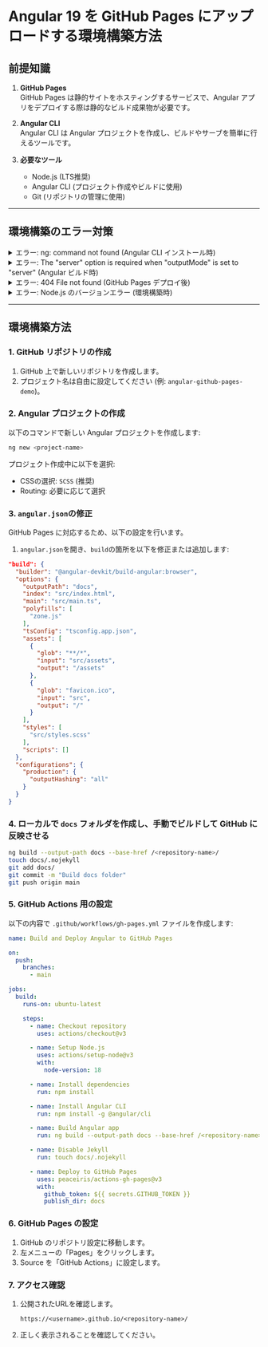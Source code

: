 # Angular 19 を GitHub Pages にアップロードする環境構築方法

## 前提知識
1. **GitHub Pages**  
   GitHub Pages は静的サイトをホスティングするサービスで、Angular アプリをデプロイする際は静的なビルド成果物が必要です。

2. **Angular CLI**  
   Angular CLI は Angular プロジェクトを作成し、ビルドやサーブを簡単に行えるツールです。

3. **必要なツール**  
   - Node.js (LTS推奨)
   - Angular CLI (プロジェクト作成やビルドに使用)
   - Git (リポジトリの管理に使用)

---

## 環境構築のエラー対策

<details>
<summary>エラー: ng: command not found (Angular CLI インストール時)</summary>

### **状況**  
Angular CLI がインストールされていない場合に発生します。

### **解決方法**
以下のコマンドで Angular CLI をグローバルインストールしてください:
```bash
npm install -g @angular/cli
```
</details>

<details>
<summary>エラー: The "server" option is required when "outputMode" is set to "server" (Angular ビルド時)</summary>

### **状況**  
Angular プロジェクトが SSR (サーバーサイドレンダリング) 設定になっている場合に発生します。

### **解決方法**
1. `angular.json`を開き、`"builder": "@angular-devkit/build-angular:browser"`に変更してください。
2. `"main": "src/main.ts"`を正しく指定してください。
</details>

<details>
<summary>エラー: 404 File not found (GitHub Pages デプロイ後)</summary>

### **状況**  
`index.html`が正しい場所に配置されていない場合に発生します。

### **解決方法**
1. ビルドコマンドを以下のように実行してください:
   ```bash
   ng build --output-path docs --base-href /<repository-name>/
   ```
2. `docs`フォルダ直下に`index.html`が生成されていることを確認してください。
</details>

<details>
<summary>エラー: Node.js のバージョンエラー (環境構築時)</summary>

### **状況**  
Node.js のバージョンが適切でない場合に発生します。

### **解決方法**
Node.js のバージョンを LTS に設定してください。以下のコマンドで適切なバージョンをインストールできます:
```bash
nvm install 18
nvm use 18
```
</details>

---

## 環境構築方法

### 1. GitHub リポジトリの作成
1. GitHub 上で新しいリポジトリを作成します。
2. プロジェクト名は自由に設定してください (例: `angular-github-pages-demo`)。

### 2. Angular プロジェクトの作成
以下のコマンドで新しい Angular プロジェクトを作成します:
```bash
ng new <project-name>
```
プロジェクト作成中に以下を選択:
- CSSの選択: `SCSS` (推奨)
- Routing: 必要に応じて選択

### 3. `angular.json`の修正
GitHub Pages に対応するため、以下の設定を行います。

1. `angular.json`を開き、`build`の箇所を以下を修正または追加します:

```json
"build": {
  "builder": "@angular-devkit/build-angular:browser",
  "options": {
    "outputPath": "docs",
    "index": "src/index.html",
    "main": "src/main.ts",
    "polyfills": [
      "zone.js"
    ],
    "tsConfig": "tsconfig.app.json",
    "assets": [
      {
        "glob": "**/*",
        "input": "src/assets",
        "output": "/assets"
      },
      {
        "glob": "favicon.ico",
        "input": "src",
        "output": "/"
      }
    ],
    "styles": [
      "src/styles.scss"
    ],
    "scripts": []
  },
  "configurations": {
    "production": {
      "outputHashing": "all"
    }
  }
}
```

### 4. ローカルで `docs` フォルダを作成し、手動でビルドして GitHub に反映させる
```bash
ng build --output-path docs --base-href /<repository-name>/
touch docs/.nojekyll
git add docs/
git commit -m "Build docs folder"
git push origin main
```

### 5. GitHub Actions 用の設定
以下の内容で `.github/workflows/gh-pages.yml` ファイルを作成します:

```yaml
name: Build and Deploy Angular to GitHub Pages

on:
  push:
    branches:
      - main

jobs:
  build:
    runs-on: ubuntu-latest

    steps:
      - name: Checkout repository
        uses: actions/checkout@v3

      - name: Setup Node.js
        uses: actions/setup-node@v3
        with:
          node-version: 18

      - name: Install dependencies
        run: npm install

      - name: Install Angular CLI
        run: npm install -g @angular/cli

      - name: Build Angular app
        run: ng build --output-path docs --base-href /<repository-name>/

      - name: Disable Jekyll
        run: touch docs/.nojekyll

      - name: Deploy to GitHub Pages
        uses: peaceiris/actions-gh-pages@v3
        with:
          github_token: ${{ secrets.GITHUB_TOKEN }}
          publish_dir: docs
```

### 6. GitHub Pages の設定
1. GitHub のリポジトリ設定に移動します。
2. 左メニューの「Pages」をクリックします。
3. Source を「GitHub Actions」に設定します。

### 7. アクセス確認
1. 公開されたURLを確認します。
   ```
   https://<username>.github.io/<repository-name>/
   ```
2. 正しく表示されることを確認してください。
